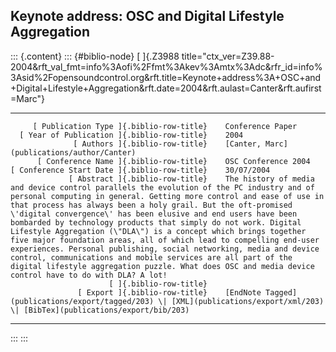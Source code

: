 ## Keynote address: OSC and Digital Lifestyle Aggregation

::: {.content}
::: {#biblio-node}
[ ]{.Z3988
title="ctx_ver=Z39.88-2004&rft_val_fmt=info%3Aofi%2Ffmt%3Akev%3Amtx%3Adc&rfr_id=info%3Asid%2Fopensoundcontrol.org&rft.title=Keynote+address%3A+OSC+and+Digital+Lifestyle+Aggregation&rft.date=2004&rft.aulast=Canter&rft.aufirst=Marc"}

  ---------------------------------------------- -- -------------------------------------------------------------------------------------------------------------------------------------------------------------------------------------------------------------------------------------------------------------------------------------------------------------------------------------------------------------------------------------------------------------------------------------------------------------------------------------------------------------------------------------------------------------------------------------------------------------------------------------------------------------------------------------------------------------------------------------------------------------
         [ Publication Type ]{.biblio-row-title}    Conference Paper
      [ Year of Publication ]{.biblio-row-title}    2004
                  [ Authors ]{.biblio-row-title}    [Canter, Marc](publications/author/Canter)
          [ Conference Name ]{.biblio-row-title}    OSC Conference 2004
    [ Conference Start Date ]{.biblio-row-title}    30/07/2004
                 [ Abstract ]{.biblio-row-title}    The history of media and device control parallels the evolution of the PC industry and of personal computing in general. Getting more control and ease of use in that process has always been a holy grail. But the oft-promised \'digital convergence\' has been elusive and end users have been bombarded by technology products that simply do not work. Digital Lifestyle Aggregation (\"DLA\") is a concept which brings together five major foundation areas, all of which lead to compelling end-user experiences. Personal publishing, social networking, media and device control, communications and mobile services are all part of the digital lifestyle aggregation puzzle. What does OSC and media device control have to do with DLA? A lot!
                          [ ]{.biblio-row-title}    
                   [ Export ]{.biblio-row-title}    [EndNote Tagged](publications/export/tagged/203) \| [XML](publications/export/xml/203) \| [BibTex](publications/export/bib/203)
  ---------------------------------------------- -- -------------------------------------------------------------------------------------------------------------------------------------------------------------------------------------------------------------------------------------------------------------------------------------------------------------------------------------------------------------------------------------------------------------------------------------------------------------------------------------------------------------------------------------------------------------------------------------------------------------------------------------------------------------------------------------------------------------------------------------------------------------
:::
:::
